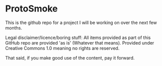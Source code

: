 # ProtoSmoke

This is the github repo for a project I will be working on over the next few months.

Legal disclaimer/licence/boring stuff: All items provided as part of this GitHub repo are provided 'as is' (Whatever that means). Provided under Creative Commons 1.0 meaning no rights are reserved.

That said, if you make good use of the content, pay it forward. 
